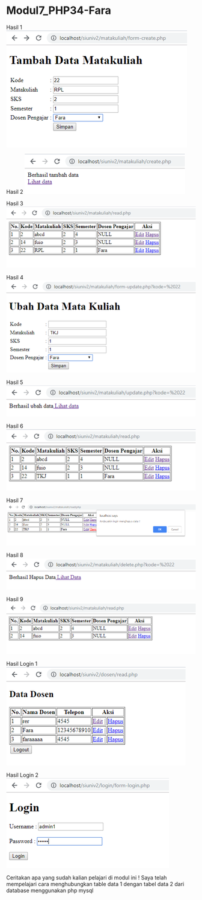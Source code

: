 # Modul7_PHP34-Fara

Hasil 1
![alt text](https://github.com/FaraNisha/Modul7_PHP34-Fara/blob/master/Hasil%201.PNG)

Hasil 2
![alt text](https://github.com/FaraNisha/Modul7_PHP34-Fara/blob/master/Hasil2.PNG)

Hasil 3
![alt text](https://github.com/FaraNisha/Modul7_PHP34-Fara/blob/master/Hasil%203.PNG)

Hasil 4
![alt text](https://github.com/FaraNisha/Modul7_PHP34-Fara/blob/master/Hasil%204.PNG)

Hasil 5
![alt text](https://github.com/FaraNisha/Modul7_PHP34-Fara/blob/master/Hasil%205.PNG)

Hasil 6
![alt text](https://github.com/FaraNisha/Modul7_PHP34-Fara/blob/master/Hasil%206.PNG)

Hasil 7
![alt text](https://github.com/FaraNisha/Modul7_PHP34-Fara/blob/master/Hasil%207.PNG)

Hasil 8
![alt text](https://github.com/FaraNisha/Modul7_PHP34-Fara/blob/master/Hasil%208.PNG)

Hasil 9
![alt text](https://github.com/FaraNisha/Modul7_PHP34-Fara/blob/master/Hasil%209.PNG)

Hasil Login 1
![alt text](https://github.com/FaraNisha/Modul7_PHP34-Fara/blob/master/Hasil%20Login1.PNG)

Hasil Login 2
![alt text](https://github.com/FaraNisha/Modul7_PHP34-Fara/blob/master/Hasil%20Login2.PNG)

Ceritakan apa yang sudah kalian pelajari di modul ini !
Saya telah mempelajari cara menghubungkan table data 1 dengan tabel data 2 dari database menggunakan php mysql

